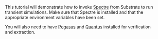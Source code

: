 This tutorial will demonstrate how to invoke [Spectre] from Substrate to run transient simulations. 
Make sure that Spectre is installed and that the appropriate environment variables have been set.

You will also need to have [Pegasus] and [Quantus] installed for verification and extraction.

[Spectre]: https://www.cadence.com/en_US/home/resources/datasheets/spectre-simulation-platform-ds.html
[Pegasus]: https://www.cadence.com/en_US/home/resources/datasheets/pegasus-verification-system-ds.html
[Quantus]: https://www.cadence.com/en_US/home/resources/datasheets/quantus-insight-solution-ds.html
